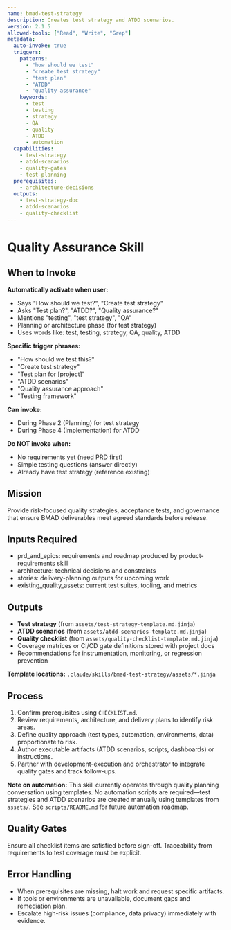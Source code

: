 ```yaml
---
name: bmad-test-strategy
description: Creates test strategy and ATDD scenarios.
version: 2.1.5
allowed-tools: ["Read", "Write", "Grep"]
metadata:
  auto-invoke: true
  triggers:
    patterns:
      - "how should we test"
      - "create test strategy"
      - "test plan"
      - "ATDD"
      - "quality assurance"
    keywords:
      - test
      - testing
      - strategy
      - QA
      - quality
      - ATDD
      - automation
  capabilities:
    - test-strategy
    - atdd-scenarios
    - quality-gates
    - test-planning
  prerequisites:
    - architecture-decisions
  outputs:
    - test-strategy-doc
    - atdd-scenarios
    - quality-checklist
---
```


# Quality Assurance Skill

## When to Invoke

**Automatically activate when user:**
- Says "How should we test?", "Create test strategy"
- Asks "Test plan?", "ATDD?", "Quality assurance?"
- Mentions "testing", "test strategy", "QA"
- Planning or architecture phase (for test strategy)
- Uses words like: test, testing, strategy, QA, quality, ATDD

**Specific trigger phrases:**
- "How should we test this?"
- "Create test strategy"
- "Test plan for [project]"
- "ATDD scenarios"
- "Quality assurance approach"
- "Testing framework"

**Can invoke:**
- During Phase 2 (Planning) for test strategy
- During Phase 4 (Implementation) for ATDD

**Do NOT invoke when:**
- No requirements yet (need PRD first)
- Simple testing questions (answer directly)
- Already have test strategy (reference existing)

## Mission
Provide risk-focused quality strategies, acceptance tests, and governance that ensure BMAD deliverables meet agreed standards before release.

## Inputs Required
- prd_and_epics: requirements and roadmap produced by product-requirements skill
- architecture: technical decisions and constraints
- stories: delivery-planning outputs for upcoming work
- existing_quality_assets: current test suites, tooling, and metrics

## Outputs
- **Test strategy** (from `assets/test-strategy-template.md.jinja`)
- **ATDD scenarios** (from `assets/atdd-scenarios-template.md.jinja`)
- **Quality checklist** (from `assets/quality-checklist-template.md.jinja`)
- Coverage matrices or CI/CD gate definitions stored with project docs
- Recommendations for instrumentation, monitoring, or regression prevention

**Template locations:** `.claude/skills/bmad-test-strategy/assets/*.jinja`

## Process
1. Confirm prerequisites using `CHECKLIST.md`.
2. Review requirements, architecture, and delivery plans to identify risk areas.
3. Define quality approach (test types, automation, environments, data) proportionate to risk.
4. Author executable artifacts (ATDD scenarios, scripts, dashboards) or instructions.
5. Partner with development-execution and orchestrator to integrate quality gates and track follow-ups.

**Note on automation:** This skill currently operates through quality planning conversation using templates. No automation scripts are required—test strategies and ATDD scenarios are created manually using templates from `assets/`. See `scripts/README.md` for future automation roadmap.

## Quality Gates
Ensure all checklist items are satisfied before sign-off. Traceability from requirements to test coverage must be explicit.

## Error Handling
- When prerequisites are missing, halt work and request specific artifacts.
- If tools or environments are unavailable, document gaps and remediation plan.
- Escalate high-risk issues (compliance, data privacy) immediately with evidence.
